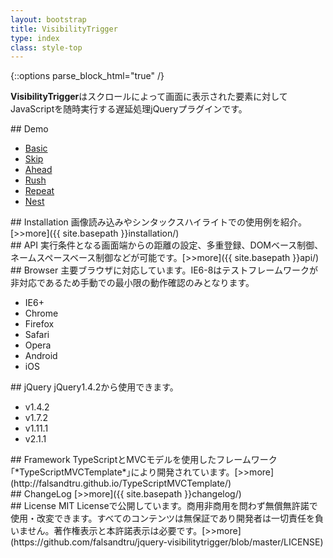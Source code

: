 ```yaml
---
layout: bootstrap
title: VisibilityTrigger
type: index
class: style-top
---
```


{::options parse_block_html="true" /}

**VisibilityTrigger**はスクロールによって画面に表示された要素に対してJavaScriptを随時実行する遅延処理jQueryプラグインです。

<div class="row">
<div class="col-md-4">
## Demo

* <a href="{{ site.basepath }}demo/basic/" target="_blank" title="基本動作">Basic</a>
* <a href="{{ site.basepath }}demo/skip/" target="_blank" title="スクロール途中の要素をスキップ">Skip</a>
* <a href="{{ site.basepath }}demo/ahead/" target="_blank" title="画面端からの距離設定">Ahead</a>
* <a href="{{ site.basepath }}demo/rush/" target="_blank" title="あらかじめ動作させる要素数設定">Rush</a>
* <a href="{{ site.basepath }}demo/repeat/" target="_blank" title="繰り返し実行">Repeat</a>
* <a href="{{ site.basepath }}demo/nest/" target="_blank" title="個別のスクロール領域での動作">Nest</a>

</div>

<div class="col-md-4">
## Installation
画像読み込みやシンタックスハイライトでの使用例を紹介。[>>more]({{ site.basepath }}installation/)
</div>

<div class="col-md-4">
## API
実行条件となる画面端からの距離の設定、多重登録、DOMベース制御、ネームスペースベース制御などが可能です。[>>more]({{ site.basepath }}api/)
</div>

</div>

<div class="row">
<div class="col-md-4">
## Browser
主要ブラウザに対応しています。IE6-8はテストフレームワークが非対応であるため手動での最小限の動作確認のみとなります。

* IE6+
* Chrome
* Firefox
* Safari
* Opera
* Android
* iOS
</div>

<div class="col-md-4">
## jQuery
jQuery1.4.2から使用できます。

* v1.4.2
* v1.7.2
* v1.11.1
* v2.1.1
</div>

<div class="col-md-4">
## Framework
TypeScriptとMVCモデルを使用したフレームワーク｢*TypeScriptMVCTemplate*｣により開発されています。[>>more](http://falsandtru.github.io/TypeScriptMVCTemplate/)
</div>

</div>

<div class="row">
<div class="col-md-4">
## ChangeLog
[>>more]({{ site.basepath }}changelog/)
</div>

<div class="col-md-4">
## License
MIT Licenseで公開しています。商用非商用を問わず無償無許諾で使用・改変できます。すべてのコンテンツは無保証であり開発者は一切責任を負いません。著作権表示と本許諾表示は必要です。[>>more](https://github.com/falsandtru/jquery-visibilitytrigger/blob/master/LICENSE)
</div>

</div>
